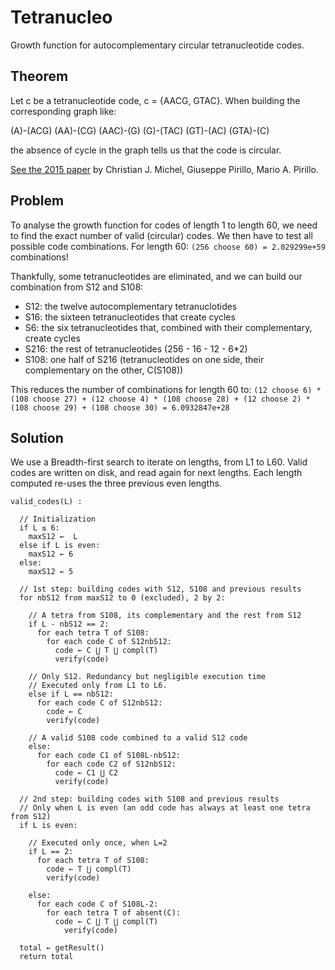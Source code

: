 # Tetranucleo

Growth function for autocomplementary circular tetranucleotide codes.

## Theorem

Let c be a tetranucleotide code, c = {AACG, GTAC}.
When building the corresponding graph like:

(A)-(ACG)
(AA)-(CG)
(AAC)-(G)
(G)-(TAC)
(GT)-(AC)
(GTA)-(C)

the absence of cycle in the graph tells us that the code is circular.

[See the 2015 paper](https://dl.acm.org/citation.cfm?id=2148596) by Christian J. Michel, Giuseppe Pirillo, Mario A. Pirillo.

## Problem

To analyse the growth function for codes of length 1 to length 60, we need to find the exact number of valid (circular) codes. We then have to test all possible code combinations. For length 60: `(256 choose 60) = 2.029299e+59` combinations!

Thankfully, some tetranucleotides are eliminated, and we can build our combination from S12 and S108:

- S12: the twelve autocomplementary tetranuclotides
- S16: the sixteen tetranucleotides that create cycles
- S6: the six tetranucleotides that, combined with their complementary, create cycles
- S216: the rest of tetranucleotides (256 - 16 - 12 - 6*2)
- S108: one half of S216 (tetranucleotides on one side, their complementary on the other, C(S108))

This reduces the number of combinations for length 60 to:
`(12 choose 6) * (108 choose 27) + (12 choose 4) * (108 choose 28) + (12 choose 2) * (108 choose 29) + (108 choose 30) = 6.0932847e+28`

## Solution

We use a Breadth-first search to iterate on lengths, from L1 to L60. Valid codes are written on disk, and read again for next lengths. Each length computed re-uses the three previous even lengths.

```
valid_codes(L) :

  // Initialization
  if L ≤ 6:
    maxS12 ←  L
  else if L is even:
    maxS12 ← 6
  else:
    maxS12 ← 5

  // 1st step: building codes with S12, S108 and previous results
  for nbS12 from maxS12 to 0 (excluded), 2 by 2:
    
    // A tetra from S108, its complementary and the rest from S12
    if L - nbS12 == 2:
      for each tetra T of S108:
        for each code C of S12nbS12:
          code ← C ⋃ T ⋃ compl(T)
          verify(code)

    // Only S12. Redundancy but negligible execution time
    // Executed only from L1 to L6.
    else if L == nbS12:
      for each code C of S12nbS12:
        code ← C
        verify(code)

    // A valid S108 code combined to a valid S12 code 
    else:
      for each code C1 of S108L-nbS12:
        for each code C2 of S12nbS12:
          code ← C1 ⋃ C2
          verify(code)

  // 2nd step: building codes with S108 and previous results
  // Only when L is even (an odd code has always at least one tetra from S12)
  if L is even:

    // Executed only once, when L=2
    if L == 2:
      for each tetra T of S108:
        code ← T ⋃ compl(T)
        verify(code)

    else:
      for each code C of S108L-2:
        for each tetra T of absent(C):
          code ← C ⋃ T ⋃ compl(T)
            verify(code)

  total ← getResult()
  return total
```

